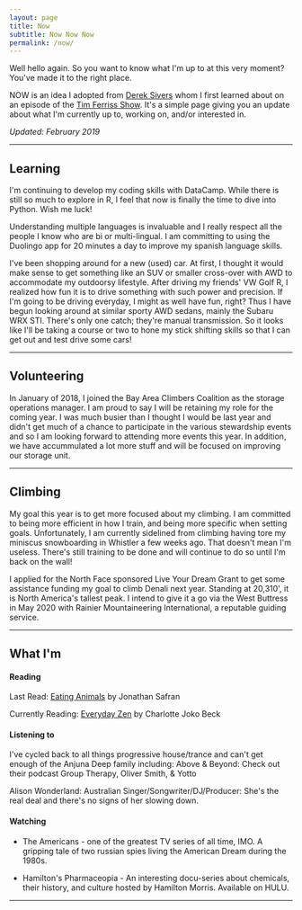 ```yaml
---
layout: page
title: Now
subtitle: Now Now Now
permalink: /now/
---
```


Well hello again. So you want to know what I'm up to at this very moment? You've made it to the right place. 
  
NOW is an idea I adopted from [Derek Sivers](https://sivers.org/nowff) whom I first learned about on an episode of the [Tim Ferriss Show](https://tim.blog/podcast/). It's a simple page giving you an update about what I'm currently up to, working on, and/or interested in. 

*Updated: February 2019*

---

## Learning

I'm continuing to develop my coding skills with DataCamp. While there is still so much to explore in R, I feel that now is finally the time to dive into Python. Wish me luck!

Understanding multiple languages is invaluable and I really respect all the people I know who are bi or multi-lingual. I am committing to using the Duolingo app for 20 minutes a day to improve my spanish language skills.

I've been shopping around for a new (used) car. At first, I thought it would make sense to get something like an SUV or smaller cross-over with AWD to accommodate my outdoorsy lifestyle. After driving my friends' VW Golf R, I realized how fun it is to drive something with such power and precision. If I'm going to be driving everyday, I might as well have fun, right? Thus I have begun looking around at similar sporty AWD sedans, mainly the Subaru WRX STI. There's only one catch; they're manual transmission. So it looks like I'll be taking a course or two to hone my stick shifting skills so that I can get out and test drive some cars! 

---

## Volunteering

In January of 2018, I joined the Bay Area Climbers Coalition as the storage operations manager. I am proud to say I will be retaining my role for the coming year. I was much busier than I thought I would be last year and didn't get much of a chance to participate in the various stewardship events and so I am looking forward to attending more events this year. In addition, we have accummulated a lot more stuff and will be focused on improving our storage unit.

---

## Climbing

My goal this year is to get more focused about my climbing. I am committed to being more efficient in how I train, and being more specific when setting goals. Unfortunately, I am currently sidelined from climbing having tore my miniscus snowboarding in Whistler a few weeks ago. That doesn't mean I'm useless. There's still training to be done and will continue to do so until I'm back on the wall!

I applied for the North Face sponsored Live Your Dream Grant to get some assistance funding my goal to climb Denali next year.  Standing at 20,310', it is North America's tallest peak. I intend to give it a go via the West Buttress in May 2020 with Rainier Mountaineering International, a reputable guiding service.

---

## What I'm

#### Reading
Last Read: [Eating Animals](https://www.amazon.com/Eating-Animals-Jonathan-Safran-Foer/dp/0316069884) by Jonathan Safran 
 
Currently Reading: [Everyday Zen](https://www.amazon.com/Everyday-Zen-Love-Work-Plus/dp/0061285897) by Charlotte Joko Beck

#### Listening to
I've cycled back to all things progressive house/trance and can't get enough of the Anjuna Deep family including: 
Above & Beyond: Check out their podcast Group Therapy, Oliver Smith, & Yotto
 
Alison Wonderland: Australian Singer/Songwriter/DJ/Producer: She's the real deal and there's no signs of her slowing down. 
 


#### Watching
*  The Americans - one of the greatest TV series of all time, IMO. A gripping tale of two russian spies living the American Dream during the 1980s.

* Hamilton's Pharmaceopia - An interesting docu-series about chemicals, their history, and culture hosted by Hamilton Morris. Available on HULU.


---
